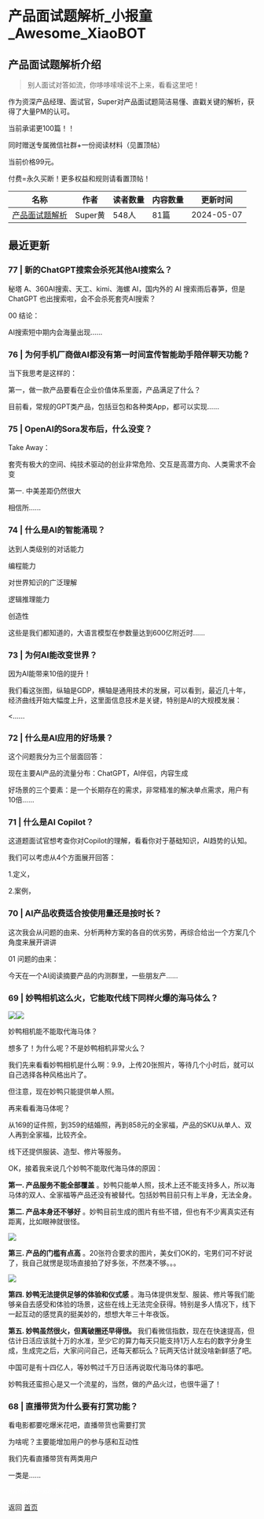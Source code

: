# 产品面试题解析_小报童_Awesome_XiaoBOT

## 产品面试题解析介绍
> 别人面试对答如流，你哆哆嗦嗦说不上来，看看这里吧！    
    
作为资深产品经理、面试官，Super对产品面试题简洁易懂、直戳关键的解析，获得了大量PM的认可。    
    
当前承诺更100篇！！    
    
同时赠送专属微信社群+一份阅读材料（见置顶帖）    
    
当前价格99元。    
    
付费=永久买断！更多权益和规则请看置顶帖！  
  


|名称|作者|读者数量|内容数量|更新时间|
|---|---|---|---|---|
|[产品面试题解析](https://xiaobot.net/p/community?refer=0b133df9-27dc-423b-8101-639049001c13)|Super黄|548人|81篇|2024-05-07|

## 最近更新
### 77 | 新的ChatGPT搜索会杀死其他AI搜索么？

秘塔 A、360AI搜索、天工、kimi、海螺 AI，国内外的 AI 搜索雨后春笋，但是 ChatGPT 也出搜索啦，会不会杀死套壳AI搜索？

00 结论：

AI搜索短中期内会海量出现......

### 76 | 为何手机厂商做AI都没有第一时间宣传智能助手陪伴聊天功能？

当下我思考是这样的：

第一，做一款产品要看在企业价值体系里面，产品满足了什么？

目前看，常规的GPT类产品，包括豆包和各种类App，都可以实现......

### 75 | OpenAI的Sora发布后，什么没变？

Take Away：

套壳有极大的空间、纯技术驱动的创业非常危险、交互是高潜方向、人类需求不会变

第一. 中美差距仍然很大

相信所......

### 74 | 什么是AI的智能涌现？

达到人类级别的对话能力

编程能力

对世界知识的广泛理解

逻辑推理能力

创造性

这些是我们都知道的，大语言模型在参数量达到600亿附近时......

### 73 | 为何AI能改变世界？

因为AI能带来10倍的提升！

我们看这张图，纵轴是GDP，横轴是通用技术的发展，可以看到，最近几十年，经济曲线开始大幅度上升，这里面信息技术是关键，特别是AI的大规模发展：

<......

### 72 | 什么是AI应用的好场景？

这个问题我分为三个层面回答：

现在主要AI产品的流量分布：ChatGPT，AI伴侣，内容生成

好场景的三个要素：是一个长期存在的需求，非常精准的解决单点需求，用户有10倍......

### 71 | 什么是AI Copilot？

这道题面试官想考查你对Copilot的理解，看看你对于基础知识，AI趋势的认知。

我们可以考虑从4个方面展开回答：

1.定义，

2.案例，

### 70 | AI产品收费适合按使用量还是按时长？

这次我会从问题的由来、分析两种方案的各自的优劣势，再综合给出一个方案几个角度来展开讲讲

01 问题的由来：

今天在一个AI阅读摘要产品的内测群里，一些朋友产......

### 69 | 妙鸭相机这么火，它能取代线下同样火爆的海马体么？

![](https://static.xiaobot.net/file/2023-07-25/7/0caee3677c4fefcc9afcb37e6657424f.webp)![](https://static.xiaobot.net/file/2023-07-25/7/cdd12e85bd892f726ecb1794a3d6ae00.webp)

妙鸭相机能不能取代海马体？

想多了！为什么呢？不是妙鸭相机非常火么？

我们先来看看妙鸭相机是什么啊：9.9，上传20张照片，等待几个小时后，就可以自己选择各种风格出片了。

但注意，现在妙鸭只能提供单人照。

再来看看海马体呢？

从169的证件照，到359的结婚照，再到858元的全家福，产品的SKU从单人、双人再到全家福，比较齐全。

线下还提供服装、造型、修片等服务。

OK，接着我来说几个妙鸭不能取代海马体的原因：

**第一. 产品服务不能全部覆盖** 。妙鸭只能单人照，技术上还不能支持多人，所以海马体的双人、全家福等产品还没有被替代。包括妙鸭目前只有上半身，无法全身。

**第二. 产品本身还不够好** 。妙鸭目前生成的图片有些不错，但也有不少离真实还有距离，比如眼神就很怪。

![](https://static.xiaobot.net/file/2023-07-25/7/4c91654771f939961f7936a59d8218fc.jpeg)

**第三. 产品的门槛有点高** 。20张符合要求的图片，美女们OK的，宅男们可不好说了，我自己就愣是现场直接拍了好多张，不然凑不够。。。

![](https://static.xiaobot.net/file/2023-07-25/7/5279d62fcb4f84de5b0f7ea7b3592fb9.png)

**第四. 妙鸭无法提供足够的体验和仪式感**
。海马体提供发型、服装、修片等我们能够亲自去感受和体验的场景，这些在线上无法完全获得。特别是多人情况下，线下一起互动的感觉真的挺美妙的，想想大年三十年夜饭。

**第五. 妙鸭虽然很火，但离破圈还早得很。**
我们看微信指数，现在在快速提高，但估计日活应该就十万的水准，至少它的算力每天只能支持1万人左右的数字分身生成，生成完之后，大家问问自己，还每天都玩么？玩两天估计就没啥新鲜感了吧。

中国可是有十四亿人，等妙鸭过千万日活再说取代海马体的事吧。

妙鸭我还蛮担心是又一个流星的，当然，做的产品火过，也很牛逼了！

### 68 | 直播带货为什么要有打赏功能？

看电影都要吃爆米花吧，直播带货也需要打赏

为啥呢？主要能增加用户的参与感和互动性

我们先看直播带货有两类用户

一类是......


<a href="https://github.com/Reno9527/awesome-xiaobot" style="color: white; text-decoration: none;">awesome-xiaobot</a>

返回 [首页](../README.md)

